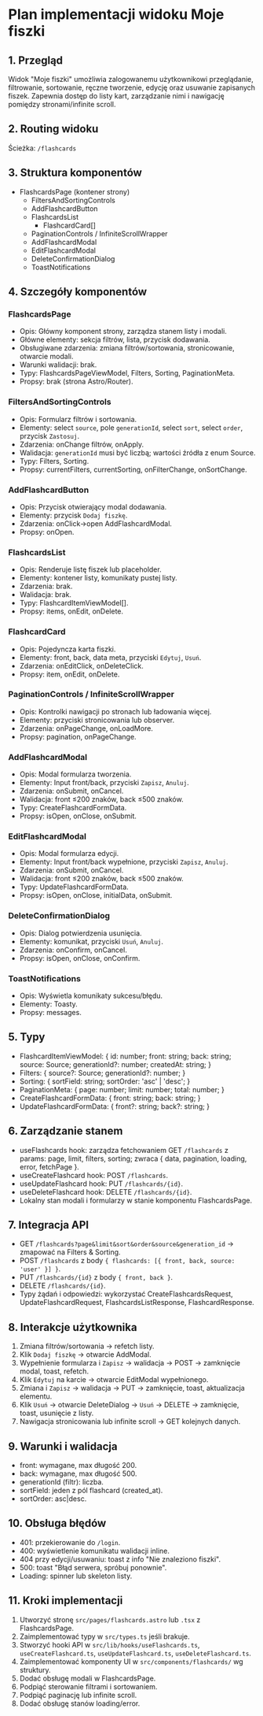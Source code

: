 # Plan implementacji widoku Moje fiszki

## 1. Przegląd
Widok "Moje fiszki" umożliwia zalogowanemu użytkownikowi przeglądanie, filtrowanie, sortowanie, ręczne tworzenie, edycję oraz usuwanie zapisanych fiszek. Zapewnia dostęp do listy kart, zarządzanie nimi i nawigację pomiędzy stronami/infinite scroll.

## 2. Routing widoku
Ścieżka: `/flashcards`

## 3. Struktura komponentów
- FlashcardsPage (kontener strony)
  - FiltersAndSortingControls
  - AddFlashcardButton
  - FlashcardsList
    - FlashcardCard[]
  - PaginationControls / InfiniteScrollWrapper
  - AddFlashcardModal
  - EditFlashcardModal
  - DeleteConfirmationDialog
  - ToastNotifications

## 4. Szczegóły komponentów
### FlashcardsPage
- Opis: Główny komponent strony, zarządza stanem listy i modali.
- Główne elementy: sekcja filtrów, lista, przycisk dodawania.
- Obsługiwane zdarzenia: zmiana filtrów/sortowania, stronicowanie, otwarcie modali.
- Warunki walidacji: brak.
- Typy: FlashcardsPageViewModel, Filters, Sorting, PaginationMeta.
- Propsy: brak (strona Astro/Router).

### FiltersAndSortingControls
- Opis: Formularz filtrów i sortowania.
- Elementy: select `source`, pole `generationId`, select `sort`, select `order`, przycisk `Zastosuj`.
- Zdarzenia: onChange filtrów, onApply.
- Walidacja: `generationId` musi być liczbą; wartości źródła z enum Source.
- Typy: Filters, Sorting.
- Propsy: currentFilters, currentSorting, onFilterChange, onSortChange.

### AddFlashcardButton
- Opis: Przycisk otwierający modal dodawania.
- Elementy: przycisk `Dodaj fiszkę`.
- Zdarzenia: onClick->open AddFlashcardModal.
- Propsy: onOpen.

### FlashcardsList
- Opis: Renderuje listę fiszek lub placeholder.
- Elementy: kontener listy, komunikaty pustej listy.
- Zdarzenia: brak.
- Walidacja: brak.
- Typy: FlashcardItemViewModel[].
- Propsy: items, onEdit, onDelete.

### FlashcardCard
- Opis: Pojedyncza karta fiszki.
- Elementy: front, back, data meta, przyciski `Edytuj`, `Usuń`.
- Zdarzenia: onEditClick, onDeleteClick.
- Propsy: item, onEdit, onDelete.

### PaginationControls / InfiniteScrollWrapper
- Opis: Kontrolki nawigacji po stronach lub ładowania więcej.
- Elementy: przyciski stronicowania lub observer.
- Zdarzenia: onPageChange, onLoadMore.
- Propsy: pagination, onPageChange.

### AddFlashcardModal
- Opis: Modal formularza tworzenia.
- Elementy: Input front/back, przyciski `Zapisz`, `Anuluj`.
- Zdarzenia: onSubmit, onCancel.
- Walidacja: front ≤200 znaków, back ≤500 znaków.
- Typy: CreateFlashcardFormData.
- Propsy: isOpen, onClose, onSubmit.

### EditFlashcardModal
- Opis: Modal formularza edycji.
- Elementy: Input front/back wypełnione, przyciski `Zapisz`, `Anuluj`.
- Zdarzenia: onSubmit, onCancel.
- Walidacja: front ≤200 znaków, back ≤500 znaków.
- Typy: UpdateFlashcardFormData.
- Propsy: isOpen, onClose, initialData, onSubmit.

### DeleteConfirmationDialog
- Opis: Dialog potwierdzenia usunięcia.
- Elementy: komunikat, przyciski `Usuń`, `Anuluj`.
- Zdarzenia: onConfirm, onCancel.
- Propsy: isOpen, onClose, onConfirm.

### ToastNotifications
- Opis: Wyświetla komunikaty sukcesu/błędu.
- Elementy: Toasty.
- Propsy: messages.

## 5. Typy
- FlashcardItemViewModel: { id: number; front: string; back: string; source: Source; generationId?: number; createdAt: string; }
- Filters: { source?: Source; generationId?: number; }
- Sorting: { sortField: string; sortOrder: 'asc' | 'desc'; }
- PaginationMeta: { page: number; limit: number; total: number; }
- CreateFlashcardFormData: { front: string; back: string; }
- UpdateFlashcardFormData: { front?: string; back?: string; }

## 6. Zarządzanie stanem
- useFlashcards hook: zarządza fetchowaniem GET `/flashcards` z params: page, limit, filters, sorting; zwraca { data, pagination, loading, error, fetchPage }.
- useCreateFlashcard hook: POST `/flashcards`.
- useUpdateFlashcard hook: PUT `/flashcards/{id}`.
- useDeleteFlashcard hook: DELETE `/flashcards/{id}`.
- Lokalny stan modali i formularzy w stanie komponentu FlashcardsPage.

## 7. Integracja API
- GET `/flashcards?page&limit&sort&order&source&generation_id` → zmapować na Filters & Sorting.
- POST `/flashcards` z body `{ flashcards: [{ front, back, source: 'user' }] }`.
- PUT `/flashcards/{id}` z body `{ front, back }`.
- DELETE `/flashcards/{id}`.
- Typy żądań i odpowiedzi: wykorzystać CreateFlashcardsRequest, UpdateFlashcardRequest, FlashcardsListResponse, FlashcardResponse.

## 8. Interakcje użytkownika
1. Zmiana filtrów/sortowania → refetch listy.
2. Klik `Dodaj fiszkę` → otwarcie AddModal.
3. Wypełnienie formularza i `Zapisz` → walidacja → POST → zamknięcie modal, toast, refetch.
4. Klik `Edytuj` na karcie → otwarcie EditModal wypełnionego.
5. Zmiana i `Zapisz` → walidacja → PUT → zamknięcie, toast, aktualizacja elementu.
6. Klik `Usuń` → otwarcie DeleteDialog → `Usuń` → DELETE → zamknięcie, toast, usunięcie z listy.
7. Nawigacja stronicowania lub infinite scroll → GET kolejnych danych.

## 9. Warunki i walidacja
- front: wymagane, max długość 200.
- back: wymagane, max długość 500.
- generationId (filtr): liczba.
- sortField: jeden z pól flashcard (created_at).
- sortOrder: asc|desc.

## 10. Obsługa błędów
- 401: przekierowanie do `/login`.
- 400: wyświetlenie komunikatu walidacji inline.
- 404 przy edycji/usuwaniu: toast z info "Nie znaleziono fiszki".
- 500: toast "Błąd serwera, spróbuj ponownie".
- Loading: spinner lub skeleton listy.

## 11. Kroki implementacji
1. Utworzyć stronę `src/pages/flashcards.astro` lub `.tsx` z FlashcardsPage.
2. Zaimplementować typy w `src/types.ts` jeśli brakuje.
3. Stworzyć hooki API w `src/lib/hooks/useFlashcards.ts`, `useCreateFlashcard.ts`, `useUpdateFlashcard.ts`, `useDeleteFlashcard.ts`.
4. Zaimplementować komponenty UI w `src/components/flashcards/` wg struktury.
5. Dodać obsługę modali w FlashcardsPage.
6. Podpiąć sterowanie filtrami i sortowaniem.
7. Podpiąć paginację lub infinite scroll.
8. Dodać obsługę stanów loading/error. 